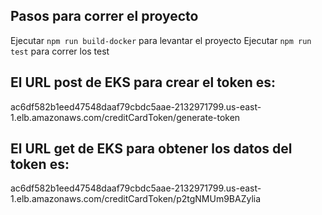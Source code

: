 
## Pasos para correr el proyecto

Ejecutar `npm run build-docker` para levantar el proyecto
Ejecutar `npm run test` para correr los test

## El URL post de EKS para crear el token es:
ac6df582b1eed47548daaf79cbdc5aae-2132971799.us-east-1.elb.amazonaws.com/creditCardToken/generate-token

## El URL get de EKS para obtener los datos del token es:
ac6df582b1eed47548daaf79cbdc5aae-2132971799.us-east-1.elb.amazonaws.com/creditCardToken/p2tgNMUm9BAZylia